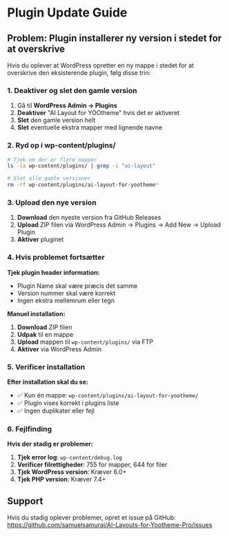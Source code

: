 # Plugin Update Guide

## Problem: Plugin installerer ny version i stedet for at overskrive

Hvis du oplever at WordPress opretter en ny mappe i stedet for at overskrive den eksisterende plugin, følg disse trin:

### 1. Deaktiver og slet den gamle version

1. Gå til **WordPress Admin → Plugins**
2. **Deaktiver** "AI Layout for YOOtheme" hvis det er aktiveret
3. **Slet** den gamle version helt
4. **Slet** eventuelle ekstra mapper med lignende navne

### 2. Ryd op i wp-content/plugins/

```bash
# Tjek om der er flere mapper
ls -la wp-content/plugins/ | grep -i "ai-layout"

# Slet alle gamle versioner
rm -rf wp-content/plugins/ai-layout-for-yootheme*
```

### 3. Upload den nye version

1. **Download** den nyeste version fra GitHub Releases
2. **Upload** ZIP filen via WordPress Admin → Plugins → Add New → Upload Plugin
3. **Aktiver** pluginet

### 4. Hvis problemet fortsætter

**Tjek plugin header information:**
- Plugin Name skal være præcis det samme
- Version nummer skal være korrekt
- Ingen ekstra mellemrum eller tegn

**Manuel installation:**
1. **Download** ZIP filen
2. **Udpak** til en mappe
3. **Upload** mappen til `wp-content/plugins/` via FTP
4. **Aktiver** via WordPress Admin

### 5. Verificer installation

**Efter installation skal du se:**
- ✅ Kun én mappe: `wp-content/plugins/ai-layout-for-yootheme/`
- ✅ Plugin vises korrekt i plugins liste
- ✅ Ingen duplikater eller fejl

### 6. Fejlfinding

**Hvis der stadig er problemer:**
1. **Tjek error log**: `wp-content/debug.log`
2. **Verificer filrettigheder**: 755 for mapper, 644 for filer
3. **Tjek WordPress version**: Kræver 6.0+
4. **Tjek PHP version**: Kræver 7.4+

## Support

Hvis du stadig oplever problemer, opret et issue på GitHub:
https://github.com/samuelsamuraj/AI-Layouts-for-Yootheme-Pro/issues
